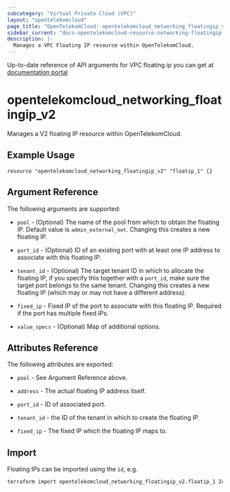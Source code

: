 ```yaml
---
subcategory: "Virtual Private Cloud (VPC)"
layout: "opentelekomcloud"
page_title: "OpenTelekomCloud: opentelekomcloud_networking_floatingip_v2"
sidebar_current: "docs-opentelekomcloud-resource-networking-floatingip-v2"
description: |-
  Manages a VPC Floating IP resource within OpenTelekomCloud.
---
```


Up-to-date reference of API arguments for VPC floating ip you can get at
[documentation portal](https://docs.otc.t-systems.com/virtual-private-cloud/api-ref/native_openstack_neutron_apis_v2.0/floating_ip_address)

# opentelekomcloud_networking_floatingip_v2

Manages a V2 floating IP resource within OpenTelekomCloud.

## Example Usage

```hcl
resource "opentelekomcloud_networking_floatingip_v2" "floatip_1" {}
```

## Argument Reference

The following arguments are supported:

* `pool` - (Optional) The name of the pool from which to obtain the floating
  IP. Default value is `admin_external_net`. Changing this creates a new floating IP.

* `port_id` - (Optional) ID of an existing port with at least one IP address to
  associate with this floating IP.

* `tenant_id` - (Optional) The target tenant ID in which to allocate the floating
  IP, if you specify this together with a `port_id`, make sure the target port
  belongs to the same tenant. Changing this creates a new floating IP (which
  may or may not have a different address).

* `fixed_ip` - Fixed IP of the port to associate with this floating IP. Required if
  the port has multiple fixed IPs.

* `value_specs` - (Optional) Map of additional options.

## Attributes Reference

The following attributes are exported:

* `pool` - See Argument Reference above.

* `address` - The actual floating IP address itself.

* `port_id` - ID of associated port.

* `tenant_id` - the ID of the tenant in which to create the floating IP.

* `fixed_ip` - The fixed IP which the floating IP maps to.

## Import

Floating IPs can be imported using the `id`, e.g.

```sh
terraform import opentelekomcloud_networking_floatingip_v2.floatip_1 2c7f39f3-702b-48d1-940c-b50384177ee1
```

